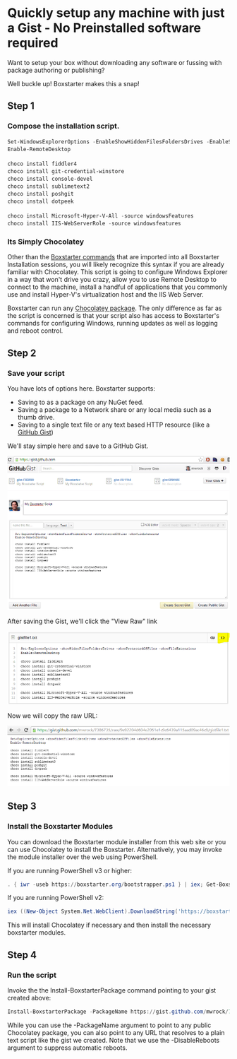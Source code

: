 ﻿---
Order: 30
Title: Run With A Gist
Description: Learn how to quickly setup and machine with just a Gist.
---

# Quickly setup any machine with just a Gist - No Preinstalled software required

Want to setup your box without downloading any software or fussing with package authoring or publishing?

Well buckle up! Boxstarter makes this a snap!

## Step 1

### Compose the installation script.

``` powershell
Set-WindowsExplorerOptions -EnableShowHiddenFilesFoldersDrives -EnableShowProtectedOSFiles -EnableShowFileExtensions
Enable-RemoteDesktop

choco install fiddler4
choco install git-credential-winstore
choco install console-devel
choco install sublimetext2
choco install poshgit
choco install dotpeek

choco install Microsoft-Hyper-V-All -source windowsFeatures
choco install IIS-WebServerRole -source windowsfeatures

```

### Its Simply Chocolatey

Other than the [Boxstarter commands](/winconfig) that are imported into all Boxstarter Installation sessions, you will likely recognize this syntax if you are already familiar with Chocolatey. This script is going to configure Windows Explorer in a way that won't drive you crazy, allow you to use Remote Desktop to connect to the machine, install a handful of applications that you commonly use and install Hyper-V's virtualization host and the IIS Web Server.

Boxstarter can run any [Chocolatey package](https://docs.chocolatey.org/en-us/create/create-packages-quick-start). The only difference as far as the script is concerned is that your script also has access to Boxstarter's commands for configuring Windows, running updates as well as logging and reboot control.

## Step 2

### Save your script

You have lots of options here. Boxstarter supports:

- Saving to as a package on any NuGet feed.
- Saving a package to a Network share or any local media such as a thumb drive.
- Saving to a single text file or any text based HTTP resource (like a [GitHub Gist](https://gist.github.com/))

We'll stay simple here and save to a GitHub Gist.

![Boxstarter GitHub Gist](/assets/images/gist1.png)

After saving the Gist, we'll click the "View Raw" link

![View raw link on Boxstarter GitHub Gist](/assets/images/gist2.png)

Now we will copy the raw URL:

![Copy the raw URL for the Boxstarter GitHub Gist](/assets/images/gist3.png)

## Step 3

### Install the Boxstarter Modules

You can download the Boxstarter module installer from this web site or you can use Chocolatey to install the Boxstarter. Alternatively, you may invoke the module installer over the web using PowerShell.

If you are running PowerShell v3 or higher:

```powershell
. { iwr -useb https://boxstarter.org/bootstrapper.ps1 } | iex; Get-Boxstarter -Force

```

If you are running PowerShell v2:

```powershell
iex ((New-Object System.Net.WebClient).DownloadString('https://boxstarter.org/bootstrapper.ps1')); Get-Boxstarter -Force
```

This will install Chocolatey if necessary and then install the necessary boxstarter modules.

## Step 4

### Run the script

Invoke the the Install-BoxstarterPackage command pointing to your gist created above:

```powershell
Install-BoxstarterPackage -PackageName https://gist.github.com/mwrock/7382880/raw/f6525387b4b524b8eccef6ed4d5ec219c82c0ac7/gistfile1.txt -DisableReboots
```

While you can use the -PackageName argument to point to any public Chocolatey package, you can also point to any URL that resolves to a plain text script like the gist we created. Note that we use the -DisableReboots argument to suppress automatic reboots.
